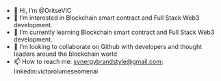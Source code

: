 - 👋 Hi, I’m @OritseVIC
- 👀 I’m interested in Blockchain smart contract and Full Stack Web3 development.
- 🌱 I’m currently learning Blockchain smart contract and Full Stack Web3 development.
- 💞️ I’m looking to collaborate on Github with developers and thought leaders around the blockchain world
- 📫 How to reach me: synergybrandstyle@gmail.com; linkedin:victorolumeseomenai
  

<!---
OritseVIC/OritseVIC is a ✨ special ✨ repository because its `README.md` (this file) appears on your GitHub profile.
You can click the Preview link to take a look at your changes.
--->
